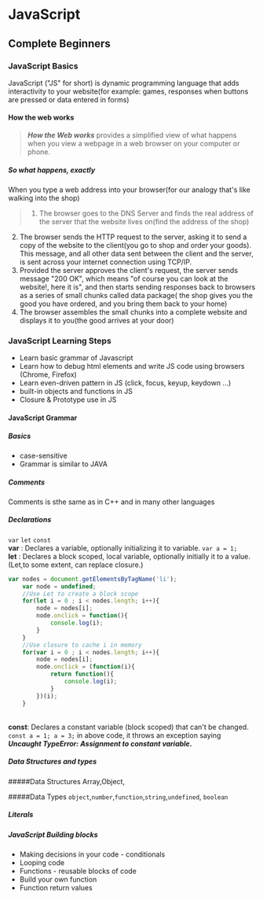 # JavaScript
## Complete Beginners

### JavaScript Basics 
JavaScript ("JS" for short) is dynamic programming language that adds interactivity to your website(for example: games, responses when buttons are pressed or data entered in forms)<br>


#### How the web works 

> ***How the Web works*** provides a simplified view of what happens when you view a webpage in a web browser on your computer or phone.


##### So what happens, exactly 
When you type a web address into your browser(for our analogy that's like walking into the shop) <br>

>1. The browser goes to the DNS Server and finds the real address of the server that the website lives on(find the address of the shop)   
2. The browser sends the HTTP request to the server, asking it to send a copy of the website to the client(you go to shop and order your goods). This message, and all other data sent between the client and the server, is sent across your internet connection using TCP/IP. 
3. Provided the server approves the client's request, the server sends message "200 OK", which means "of course you can look at the website!, here it is", and then starts sending responses back to browsers as a series of small chunks called data package( the shop gives you the good you have ordered, and you bring them back to your home) 
4. The browser assembles the small chunks into a complete website and displays it to you(the good arrives at your door) 



### JavaScript Learning Steps  
- Learn basic grammar of Javascript 
- Learn how to debug html elements and write JS code using browsers (Chrome, Firefox)  
- Learn even-driven pattern in JS (click, focus, keyup, keydown ...)   
- built-in objects and functions in JS 
- Closure & Prototype use in JS


#### JavaScript Grammar

##### Basics 
- case-sensitive 
- Grammar is similar to JAVA
##### Comments 

Comments is sthe same as in C++ and in many other languages 
##### Declarations 
`var` `let` `const`<br>
**var** : Declares a variable, optionally initializing it to variable. `var a = 1;` <br>
**let** : Declares a block scoped, local variable, optionally initially it to a value. (Let,to some extent, can replace closure.)<br>

```JavaScript 
var nodes = document.getElementsByTagName('li');
    var node = undefined;
    //Use Let to create a block scope
    for(let i = 0 ; i < nodes.length; i++){
        node = nodes[i];
        node.onclick = function(){
            console.log(i);
        }
    }
    //Use closure to cache i in memory
    for(var i = 0 ; i < nodes.length; i++){
        node = nodes[i];
        node.onclick = (function(i){
            return function(){
                console.log(i);
            }
        })(i);
    }
```
<br>**const**: Declares a constant variable (block scoped) that can't be changed. 
`const a = 1; a = 3;`
in above code, it throws an exception saying ***Uncaught TypeError: Assignment to constant variable.***

  
##### Data Structures and types 

#####Data Structures 
Array,Object, 

#####Data Types 
`object`,`number`,`function`,`string`,`undefined`, `boolean` <br>


##### Literals 


##### JavaScript Building blocks 

- Making decisions in your code - conditionals 
- Looping code 
- Functions - reusable blocks of code 
- Build your own function 
- Function return values 



 